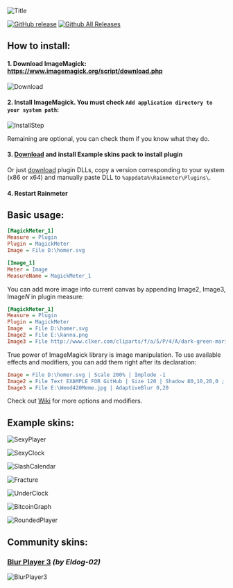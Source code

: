 ![Title](https://i.imgur.com/1i9SwIk.png) 

[![GitHub release](https://img.shields.io/github/release/khanhas/MagickMeter/all.svg?colorB=97CA00?label=version)](https://github.com/khanhas/MagickMeter/releases/latest) [![Github All Releases](https://img.shields.io/github/downloads/khanhas/MagickMeter/total.svg?colorB=97CA00)](https://github.com/khanhas/MagickMeter/releases)  

## How to install:
#### 1. Download ImageMagick: https://www.imagemagick.org/script/download.php 

![Download](https://i.imgur.com/gfjRZxh.png)

#### 2. Install ImageMagick. You must check `Add application directory to your system path`:

![InstallStep](https://i.imgur.com/6TbBlTo.png)
  
Remaining are optional, you can check them if you know what they do.  
#### 3. [Download](https://github.com/khanhas/MagickMeter/releases) and install Example skins pack to install plugin
Or just [download](https://github.com/khanhas/MagickMeter/releases) plugin DLLs, copy a version corresponding to your system (x86 or x64) and manually paste DLL to `%appdata%\Rainmeter\Plugins\`.

#### 4. Restart Rainmeter 

## Basic usage:
```ini
[MagickMeter_1]
Measure = Plugin
Plugin = MagickMeter
Image = File D:\homer.svg

[Image_1]
Meter = Image
MeasureName = MagickMeter_1
```

You can add more image into current canvas by appending Image2, Image3, Image*N* in plugin measure:

```ini
[MagickMeter_1]
Measure = Plugin
Plugin = MagickMeter
Image  = File D:\homer.svg
Image2 = File E:\kanna.png
Image3 = File http://www.clker.com/cliparts/f/a/5/P/4/A/dark-green-marijuana-leaf-vector-format-md.png
```

True power of ImageMagick library is image manipulation. To use available effects and modifiers, you can add them right after its declaration:
```ini
Image = File D:\homer.svg | Scale 200% | Implode -1
Image2 = File Text EXAMPLE FOR GitHub | Size 120 | Shadow 80,10,20,0 ; FF5050
Image3 = File E:\Weed420Meme.jpg | AdaptiveBlur 0,20
```

Check out [Wiki](https://github.com/khanhas/MagickMeter/wiki) for more options and modifiers.

## Example skins:

![SexyPlayer](https://i.imgur.com/VggetzK.png)

![SexyClock](https://i.imgur.com/bSWW9eO.png)

![SlashCalendar](https://i.imgur.com/LRpTWO3.png)

![Fracture](https://i.imgur.com/dnCDZvQ.png)

![UnderClock](https://i.imgur.com/aTlATjV.png)

![BitcoinGraph](https://i.imgur.com/r17dnOq.png)

![RoundedPlayer](https://i.imgur.com/oGGKqyc.png)

## Community skins:
### [Blur Player 3](https://eldog-02.deviantart.com/art/Blur-Player-3-721489865) *(by Eldog-02)*

![BlurPlayer3](https://i.imgur.com/JR4r0L1.png)
